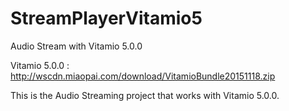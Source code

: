 # StreamPlayerVitamio5
Audio Stream with Vitamio 5.0.0

Vitamio 5.0.0 : http://wscdn.miaopai.com/download/VitamioBundle20151118.zip

This is the Audio Streaming project that works with Vitamio 5.0.0.



